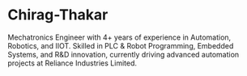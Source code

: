 # Chirag-Thakar
Mechatronics Engineer with 4+ years of experience in Automation, Robotics, and IIOT. Skilled in PLC &amp; Robot Programming, Embedded Systems, and R&amp;D innovation, currently driving advanced automation projects at Reliance Industries Limited.
